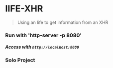 # IIFE-XHR
> Using an Iife to get information from an XHR

### Run with 'http-server -p 8080'  
##### Access with `http://localhost:8080`

### Solo Project